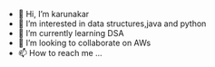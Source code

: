 - 👋 Hi, I’m karunakar
- 👀 I’m interested in data structures,java and python
- 🌱 I’m currently learning DSA
- 💞️ I’m looking to collaborate on AWs
- 📫 How to reach me ...

<!---
tomcruiseRUN/tomcruiseRUN is a ✨ special ✨ repository because its `README.md` (this file) appears on your GitHub profile.
You can click the Preview link to take a look at your changes.
--->
